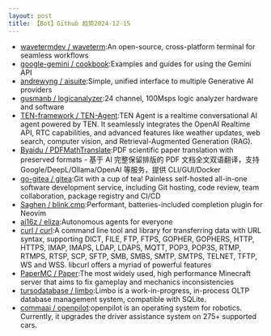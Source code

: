 ```yaml
---
layout: post
title: 【Bot】Github 趋势2024-12-15
---
```


* [wavetermdev / waveterm](https://github.com/wavetermdev/waveterm):An open-source, cross-platform terminal for seamless workflows
* [google-gemini / cookbook](https://github.com/google-gemini/cookbook):Examples and guides for using the Gemini API
* [andrewyng / aisuite](https://github.com/andrewyng/aisuite):Simple, unified interface to multiple Generative AI providers
* [gusmanb / logicanalyzer](https://github.com/gusmanb/logicanalyzer):24 channel, 100Msps logic analyzer hardware and software
* [TEN-framework / TEN-Agent](https://github.com/TEN-framework/TEN-Agent):TEN Agent is a realtime conversational AI agent powered by TEN. It seamlessly integrates the OpenAI Realtime API, RTC capabilities, and advanced features like weather updates, web search, computer vision, and Retrieval-Augmented Generation (RAG).
* [Byaidu / PDFMathTranslate](https://github.com/Byaidu/PDFMathTranslate):PDF scientific paper translation with preserved formats - 基于 AI 完整保留排版的 PDF 文档全文双语翻译，支持 Google/DeepL/Ollama/OpenAI 等服务，提供 CLI/GUI/Docker
* [go-gitea / gitea](https://github.com/go-gitea/gitea):Git with a cup of tea! Painless self-hosted all-in-one software development service, including Git hosting, code review, team collaboration, package registry and CI/CD
* [Saghen / blink.cmp](https://github.com/Saghen/blink.cmp):Performant, batteries-included completion plugin for Neovim
* [ai16z / eliza](https://github.com/ai16z/eliza):Autonomous agents for everyone
* [curl / curl](https://github.com/curl/curl):A command line tool and library for transferring data with URL syntax, supporting DICT, FILE, FTP, FTPS, GOPHER, GOPHERS, HTTP, HTTPS, IMAP, IMAPS, LDAP, LDAPS, MQTT, POP3, POP3S, RTMP, RTMPS, RTSP, SCP, SFTP, SMB, SMBS, SMTP, SMTPS, TELNET, TFTP, WS and WSS. libcurl offers a myriad of powerful features
* [PaperMC / Paper](https://github.com/PaperMC/Paper):The most widely used, high performance Minecraft server that aims to fix gameplay and mechanics inconsistencies
* [tursodatabase / limbo](https://github.com/tursodatabase/limbo):Limbo is a work-in-progress, in-process OLTP database management system, compatible with SQLite.
* [commaai / openpilot](https://github.com/commaai/openpilot):openpilot is an operating system for robotics. Currently, it upgrades the driver assistance system on 275+ supported cars.
